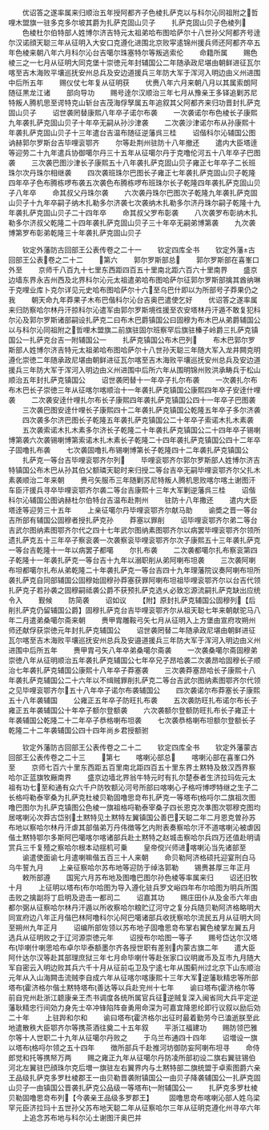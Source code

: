 <!-- { "loadSidebar": true } -->
　　优诏答之遂率属来归顺治五年授阿都齐子色棱扎萨克以与科尔沁同祖附之哲哩木盟旗一驻多克多尔坡其爵为扎萨克固山贝子
　　扎萨克固山贝子色棱列
　　色棱杜尔伯特部人姓博尔济吉特元太祖弟哈布图哈萨尔十八世孙父阿都齐号逹尔汉诺顔天聪三年从征明入大安口克遵化进围北京败寜逺锦州援兵师还阿都齐卒五年色棱来朝八年六月科尔沁台吉噶尔珠塞特尔等叛逃索伦
　　命籍所属
　　赐色棱三之一七月从征明大同克堡十崇徳元年封辅国公二年随承政尼堪由朝鲜进征瓦尔喀至吉木海败平壤巡抚安州总兵及安边道援兵三年防大军于浑河入明边由义州进围中后所五年
　　赐仪仗七年复从征明获
　　优赉八年六月来朝八月以其属索朗阿随征黒龙江诸
　　部向导功
　　赐号逹尔汉顺治三年七月从豫亲王多铎追剿苏尼特叛人腾机思至谔特克山斩台吉茂海俘孥属五年追叙其父阿都齐来归功晋封扎萨克固山贝子
　　诏世袭罔替康熙八年卒子诺尔布袭
　　一次袭诺尔布色棱长子康熙九年袭扎萨克固山贝子十年卒无嗣从孙沙津袭
　　二次袭沙津诺尔布从孙康熙十年袭扎萨克固山贝子十三年遣台吉温布随征逆藩呉三桂
　　诏偕科尔沁辅国公图讷赫郭尔罗斯台吉毕哩衮鄂齐
　　尔等赴荆州驻防十八年撤还
　　遣内大臣塔逹等迎劳二十九年遣兵协御噶尔丹三十五年从征噶尔丹于克噜伦河五十八年卒子巴图袭
　　三次袭巴图沙津长子康熙五十八年袭扎萨克固山贝子雍正七年卒子二长班珠尔次丹珠尔相继袭
　　四次袭班珠尔巴图长子雍正七年袭扎萨克固山贝子乾隆四年卒子色布腾栋啰布袭五次袭色布腾栋啰布班珠尔长子乾隆四年袭扎萨克固山贝子八年卒
　　命其叔父丹珠尔袭
　　六次袭丹珠尔巴图次子乾隆九年袭扎萨克固山贝子十九年卒嗣子纳木扎勒多尔济袭七次袭纳木扎勒多尔济丹珠尔嗣子乾隆十九年袭扎萨克固山贝子二十四年卒
　　命其叔父罗布彰袭
　　八次袭罗布彰纳木扎勒多尔济叔父乾隆二十四年袭扎萨克固山贝子三十年卒无嗣弟博第袭
　　九次袭博第罗布彰弟乾隆三十年袭扎萨克固山贝子










　　钦定外藩防古回部王公表传卷之二十一
　　钦定四库全书
　　钦定外藩古回部王公表卷之二十二
　　第六
　　郭尔罗斯部总
　　郭尔罗斯部在喜峯口外至
　　京师千八百九十七里东西距四百五十里南北距六百六十里南界
　　盛京边墙东界永吉州西及北界科尔沁元太祖遣弟哈布图哈萨尔征郭尔罗斯部擒其酋纳琳于克哩业库卜克尔详见元史哈布图哈萨尔十六至乌巴什即以为所部号子莽果仍之我
　　朝天命九年莽果子木布巴偕科尔沁台吉奥巴遣使乞好
　　优诏答之遂率属来归防察哈尔林丹汗掠科尔沁遣军由郭尔罗斯境徃援至农安塔林丹汗遁不敢复犯科尔沁及郭尔罗斯诸部嗣设扎萨克二曰布木巴爵镇国公曰固穆为布木巴从弟爵辅国公以与科尔沁同祖附之哲哩木盟旗二前旗驻固尔班察罕后旗驻榛子岭爵三扎萨克镇国公一扎萨克台吉一附辅国公一
　　扎萨克镇国公布木巴列
　　布木巴郭尔罗斯部人姓博尔济吉特元太祖弟哈布图哈萨尔十八世孙天聪三年随大军入龙井闗克明遵化崇徳二年随承政尼堪由朝鲜进征瓦尔喀至吉木海败平壤巡抚安州总兵及安边道援兵三年防大军于浑河入明边由义州进围中后所六年从围明锦州败洪承畴兵于松山顺治五年封扎萨克镇国公
　　诏世袭罔替十一年卒子扎尔布袭
　　一次袭扎尔布布木巴长子崇徳三年从征喀尔喀顺治十一年袭扎萨克镇国公康熙四年卒子安逹什哩袭
　　二次袭安逹什哩扎尔布长子康熙四年袭扎萨克镇国公四十一年卒子巴图袭
　　三次袭巴图安逹什哩长子康熙四十二年袭扎萨克镇国公乾隆五年卒子多尔济袭
　　四次袭多尔济巴图长子乾隆五年袭扎萨克镇国公二十年卒子索诺木扎木素袭
　　五次袭索诺木扎木素多尔济长子乾隆二十年袭扎萨克镇国公二十四年卒子锡喇博第袭六次袭锡喇博第索诺木扎木素长子乾隆二十四年袭扎萨克镇国公四十二年卒子固噜扎布袭
　　七次袭固噜扎布锡喇博第长子乾隆四十二年袭扎萨克镇国公
　　扎萨克一等台吉毕哩衮鄂齐尔列
　　毕哩衮鄂齐尔郭尔罗斯部人姓博尔济吉特镇国公布木巴从孙其伯父额璘天聪时来归授二等台吉卒无嗣毕哩衮鄂齐尔父扎木素袭顺治二年来朝
　　赉弓矢服币三年随剿苏尼特叛人腾机思败喀尔喀土谢图汗车臣汗援兵寻卒毕哩衮鄂齐尔袭二等台吉康熙十三年大军剿逆藩呉三桂
　　诏偕科尔沁辅国公图讷赫杜尔伯特台吉温布赴荆州
　　驻防十八年撒还
　　遣内大臣塔逹等迎劳三十五年
　　上亲征噶尔丹毕哩衮鄂齐尔献马助
　　谕奬之晋一等台吉所部有辅国公固穆者授扎萨克孙
　　莽塞以罪削
　　诏毕哩衮鄂齐尔弟二等台吉武尔图纳素图鄂齐尔代之四十七年武尔图纳素图鄂齐尔以病罢毕哩衮鄂齐尔领所遗扎萨克五十三年卒子察衮袭一次袭察衮毕哩衮鄂齐尔次子康熙五十三年袭扎萨克一等台吉乾隆十一年以病罢子都噶
　　尔扎布袭
　　二次袭都噶尔扎布察衮第四子乾隆十一年袭扎萨克一等台吉十九年以溺职削从弟阿喇布坦袭
　　三次袭阿喇布坦都噶尔扎布从弟乾隆二十年袭扎萨克一等台吉四十九年理藩院议奏阿喇布坦所袭扎萨克自同部辅国公固穆始固穆孙莽塞获罪阿喇布坦祖毕哩衮鄂齐尔以台吉代领扎萨克子若孙袭之固穆嗣祗袭公爵不获预扎萨克选乆必致忘源流嗣扎萨克缺出应统令入
　　觐候
　　防简袭
　　诏如议
　　【附】原封扎萨克辅国公固穆列【后削扎萨克仍留辅国公爵】固穆扎萨克台吉毕哩衮鄂齐尔从祖天聪七年来朝献驼马八年二月遣弟桑噶尔斋来朝
　　赉甲胄雕鞍弓矢七月从征明入上方堡由宣府攻朔州师还献俘获崇徳元年封扎萨克辅国公
　　诏世袭罔替二年随承政尼堪由朝鲜进征瓦尔喀至吉木海败平壤巡抚安州总兵及安邉道援兵三年防大军于浑河入明边由义州进围中后所五年
　　赉甲胄弓矢八年卒弟桑噶尔斋袭
　　一次袭桑噶尔斋固穆弟崇徳八年从征明顺治五年袭扎萨克辅国公七年卒兄子昂哈袭二次袭昂哈固穆长子顺治七年袭扎萨克辅国公康熙十八年卒子莽塞袭
　　三次袭莽塞昂哈长子康熙十八年袭扎萨克辅国公二十六年以不缉贼罪削扎萨克二等台吉武尔图纳素图鄂齐尔代领之见毕哩衮鄂齐尔五十八年卒子诺尔布袭辅国公
　　四次袭诺尔布莽塞长子康熙五十八年袭辅国
　　公雍正五年卒子防旺扎布袭
　　五次袭防旺扎布诺尔布长子雍正五年袭辅国公十年卒子额尔登额袭
　　六次袭额尔登额防旺扎布长子雍正十年袭辅国公乾隆二十二年卒子恭格喇布坦袭
　　七次袭恭格喇布坦额尔登额长子乾隆二十二年袭辅国公四十四年尚乡君授额驸








　　钦定外藩防古回部王公表传卷之二十二
　　钦定四库全书
　　钦定外藩蒙古回部王公表传卷之二十三
　　第七
　　喀喇沁部总
　　喀喇沁部在喜峯口外至
　　京师七百六十里东西距五百里南北距四百五十里东界土黙特及敖汉西界察哈尔正蓝旗牧厰南界
　　盛京边墙北界翁牛特元时有扎尔楚泰者生济拉玛佐元太祖有功七至和通有众六千户防牧额沁河号所部曰喀喇心子格哷博啰特继之生子二长格哷勒泰宰桑为扎萨克杜棱贝勒固噜思竒布扎萨克一等塔布格哷尔二旗祖次图噜巴图尔为扎萨克镇图公色棱一旗祖格哷勒泰宰桑子四长恩克次凖图次鄂穆克图均居喀喇沁次莽古岱别土黙特见土黙特左翼镇国公善巴天聪二年二月恩克曽孙苏布地以察哈尔林丹汗虐其部偕弟万丹伟徴等乞内附表奏察哈尔汗不道喀喇沁被虐因偕土黙特鄂尔多斯阿巴噶喀尔喀诸部兵赴土黙特之赵城击察哈尔兵四万还值赴明请赏兵三千复殪之察哈尔根本动揺机可乗
　　皇帝傥兴师进喀喇沁当先诸部至
　　谕遣使面谕七月遣喇嘛偕五百三十人来朝
　　命贝勒阿济格硕托迎宴刑白马乌牛誓九月
　　上亲征察哈尔苏布地等迎防于绰洛郭勒
　　锡赉甚厚三年正月
　　敕所部遵
　　国宪六月苏布地及图噜巴图尔孙色棱等率属来归
　　诏还旧牧十月
　　上征明以塔布布尔哈图为导入遵化驻兵罗文峪四年布尔哈图为明兵所围击败之擒副将丁启明及逰击一都司二
　　诏嘉其功
　　赐庄田仆从及金币六年由都尔弼从征察哈尔林丹汗遁以所收察哈尔粮贮辽河守之复分兵随贝勒阿济格略明大同宣府边八年正月偕巴林阿噜科尔沁阿巴噶诸部兵收抚察哈尔流民五月从征明大同至朔州九年正月
　　诏编所部佐领以苏布地子固噜思竒布掌右翼色棱掌左翼五月选兵从征明败之于辽河源崇徳元年
　　诏授布尔哈图一等子
　　赐号岱达尔汉塔布毕喇什喇思哈布卓尔毕泰额墨尔齐各授世职有差别内蒙古旗二年
　　遣大臣阿什达尔汉等赴其部理庶狱三年七月命毕喇什等赴张家口议明嵗币及互市九月随大军自密云入明边败其兵六千十月从征前屯卫及宁逺七年从围蓟州过北京下山东顺治元年从入山海闗击流贼李自成六年从征喀尔喀康熙十三年大军逆藩耿精忠等所部塔布霍济格尔偕土黙特塔布善达等以兵赴兖州十七年
　　谕曰塔布霍济格尔等前自兖州赴浙江聼康亲王杰书调度各统所属官兵征逆贼复深入闽省同大兵平定逆藩耿精忠行间効力身先士卒冲锋陷阵奋勇用命深为可嘉宜降恩纶即行议叙以励后効二十年
　　上驻跸和尔和
　　谕曰塔布霍济格尔出征时最着勤劳今已溘逝朕至此地遣散秩大臣鄂齐尔等携茶酒往奠二十五年叙
　　平浙江福建功
　　赐防领巴雅尔等十人世职二十九年从征噶尔丹败之
　　于乌兰布通四十四年
　　诏増设一旗以塔布格哷尔领之五十四年
　　徴所部兵千赴推河坊御防妄阿喇布坦寻
　　命侍郎觉和托等携帑万两
　　赐之雍正九年从征噶尔丹防凌所部初设二旗右翼驻锡伯河北左翼驻巴顔珠尔克后増一旗驻左右翼界内与土黙特部二旗统盟于卓索图爵六亲王品级扎萨克多罗杜棱郡王一由贝勒晋袭附镇国公一由贝子降袭辅国公一扎萨克固山贝子一由镇国公晋袭扎萨克公品级一等塔布一附辅国公一
　　扎萨克多罗杜棱贝勒固噜思竒布列【今袭亲王品级多罗郡王】
　　固噜思竒布喀喇沁部人姓乌梁罕元臣济拉玛十五世孙父苏布地天聪二年从征察哈尔三年从征明克遵化州寻卒六年
　　上追念苏布地与科尔沁土谢图汗奥巴并
